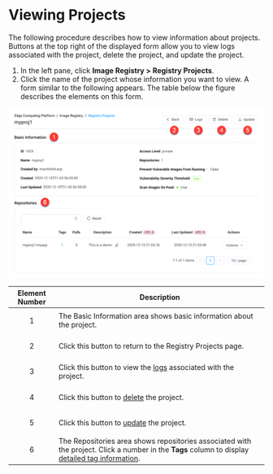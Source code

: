 # Viewing Projects

The following procedure describes how to view information about projects. Buttons at the top right of the displayed form allow you to view logs associated with the project, delete the project, and update the project.

1. In the left pane, click **Image Registry > Registry Projects**.
2. Click the name of the project whose information you want to view. A form similar to the following appears. The table below the figure describes the elements on this form.

<p align=center><img src="/docs/resources/images/registry/edit-project.png" width="700"></p>

| **Element Number**       | **Description**                               |
| -------------------------|-----------------------------------------------| 
<p style="text-align: center;">1</p>                                                                                                       | The Basic Information area shows basic information about the project.                                             |
| <p style="text-align: center;">2</p>                        | Click this button to return to the Registry Projects page.                                                             |
| <p style="text-align: center;">3</p>                        | Click this button to view the [logs](</docs/portal/image-registry/viewing-logs.md>) associated with the project.                                                          |
| <p style="text-align: center;">4</p>                        | Click this button to [delete](</docs/portal/image-registry/deleting-projects.md>) the project.      |
| <p style="text-align: center;">5</p>                        | Click this button to [update](</docs/portal/image-registry/updating-projects.md>) the project.      |
| <p style="text-align: center;">6</p>                        | The Repositories area shows repositories associated with the project. Click a number in the **Tags** column to display [detailed tag information](</docs/portal/image-registry/managing-tags-under-a-repository.md>).                                               |